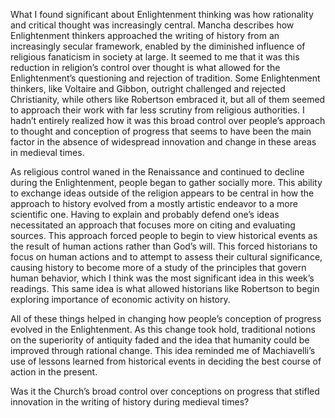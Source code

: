 What I found significant about Enlightenment thinking was how rationality and critical thought was increasingly central. Mancha describes how Enlightenment thinkers approached the writing of history from an increasingly secular framework, enabled by the diminished influence of religious fanaticism in society at large. It seemed to me that it was this reduction in religion’s control over thought is what allowed for the Enlightenment’s questioning and rejection of tradition. Some Enlightenment thinkers, like Voltaire and Gibbon, outright challenged and rejected Christianity, while others like Robertson embraced it, but all of them seemed to approach their work with far less scrutiny from religious authorities. I hadn’t entirely realized how it was this broad control over people’s approach to thought and conception of progress that seems to have been the main factor in the absence of widespread innovation and change in these areas in medieval times. 

As religious control waned in the Renaissance and continued to decline during the Enlightenment, people began to gather socially more. This ability to exchange ideas outside of the religion appears to be central in how the approach to history evolved from a mostly artistic endeavor to a more scientific one. Having to explain and probably defend one’s ideas necessitated an approach that focuses more on citing and evaluating sources. This approach forced people to begin to view historical events as the result of human actions rather than God’s will. This forced historians to focus on human actions and to attempt to assess their cultural significance, causing history to become more of a study of the principles that govern human behavior, which I think was the most significant idea in this week’s readings. This same idea is what allowed historians like Robertson to begin exploring importance of economic activity on history. 

All of these things helped in changing how people’s conception of progress evolved in the Enlightenment. As this change took hold, traditional notions on the superiority of antiquity faded and the idea that humanity could be improved through rational change. This idea reminded me of Machiavelli’s use of lessons learned from historical events in deciding the best course of action in the present. 

Was it the Church’s broad control over conceptions on progress that stifled innovation in the writing of history during medieval times?
